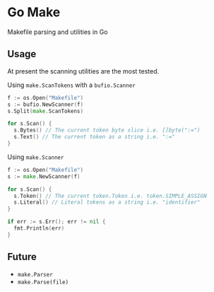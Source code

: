 # Go Make

Makefile parsing and utilities in Go

## Usage

At present the scanning utilities are the most tested.

Using `make.ScanTokens` with a `bufio.Scanner`

```go
f := os.Open("Makefile")
s := bufio.NewScanner(f)
s.Split(make.ScanTokens)

for s.Scan() {
  s.Bytes() // The current token byte slice i.e. []byte(":=")
  s.Text() // The current token as a string i.e. ":="
}
```

Using `make.Scanner`

```go
f := os.Open("Makefile")
s := make.NewScanner(f)

for s.Scan() {
  s.Token() // The current token.Token i.e. token.SIMPLE_ASSIGN
  s.Literal() // Literal tokens as a string i.e. "identifier"
}

if err := s.Err(); err != nil {
  fmt.Println(err)
}
```

## Future

- `make.Parser`
- `make.Parse(file)`
